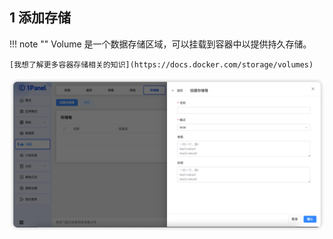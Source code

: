 ## 1 添加存储

!!! note ""
    Volume 是一个数据存储区域，可以挂载到容器中以提供持久存储。

    [我想了解更多容器存储相关的知识](https://docs.docker.com/storage/volumes)

![img.png](../../img/containers/volume_create.png)
